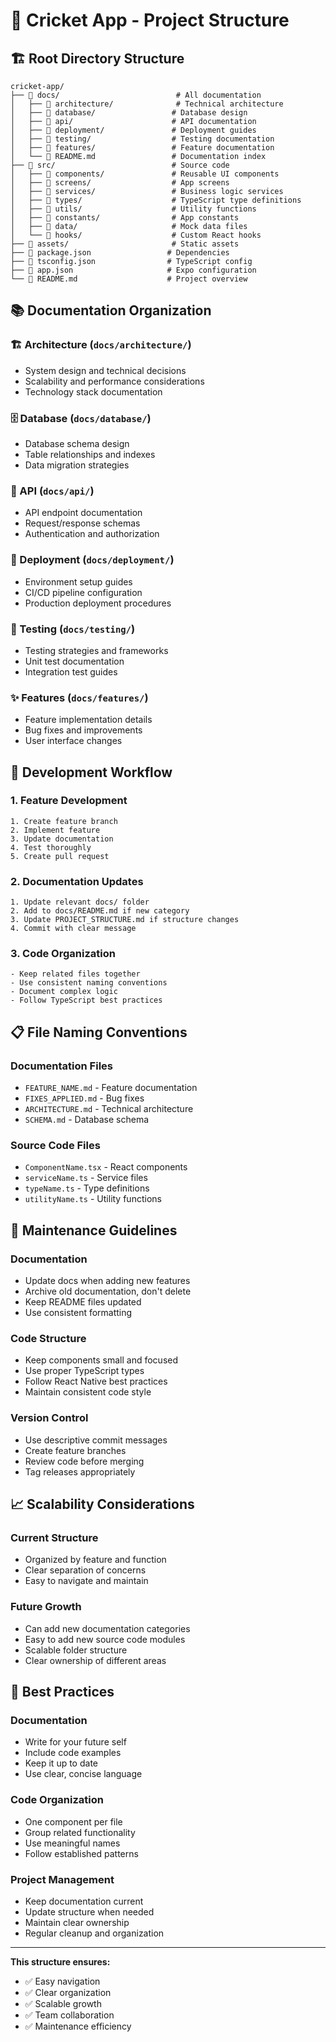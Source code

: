 # 📁 Cricket App - Project Structure

## 🏗️ **Root Directory Structure**

```
cricket-app/
├── 📁 docs/                          # All documentation
│   ├── 📁 architecture/              # Technical architecture
│   ├── 📁 database/                 # Database design
│   ├── 📁 api/                      # API documentation
│   ├── 📁 deployment/               # Deployment guides
│   ├── 📁 testing/                  # Testing documentation
│   ├── 📁 features/                 # Feature documentation
│   └── 📄 README.md                 # Documentation index
├── 📁 src/                          # Source code
│   ├── 📁 components/               # Reusable UI components
│   ├── 📁 screens/                  # App screens
│   ├── 📁 services/                 # Business logic services
│   ├── 📁 types/                    # TypeScript type definitions
│   ├── 📁 utils/                    # Utility functions
│   ├── 📁 constants/                # App constants
│   ├── 📁 data/                     # Mock data files
│   └── 📁 hooks/                    # Custom React hooks
├── 📁 assets/                       # Static assets
├── 📄 package.json                 # Dependencies
├── 📄 tsconfig.json                # TypeScript config
├── 📄 app.json                     # Expo configuration
└── 📄 README.md                    # Project overview
```

## 📚 **Documentation Organization**

### **🏗️ Architecture (`docs/architecture/`)**
- System design and technical decisions
- Scalability and performance considerations
- Technology stack documentation

### **🗄️ Database (`docs/database/`)**
- Database schema design
- Table relationships and indexes
- Data migration strategies

### **🔧 API (`docs/api/`)**
- API endpoint documentation
- Request/response schemas
- Authentication and authorization

### **🚀 Deployment (`docs/deployment/`)**
- Environment setup guides
- CI/CD pipeline configuration
- Production deployment procedures

### **🧪 Testing (`docs/testing/`)**
- Testing strategies and frameworks
- Unit test documentation
- Integration test guides

### **✨ Features (`docs/features/`)**
- Feature implementation details
- Bug fixes and improvements
- User interface changes

## 🎯 **Development Workflow**

### **1. Feature Development**
```
1. Create feature branch
2. Implement feature
3. Update documentation
4. Test thoroughly
5. Create pull request
```

### **2. Documentation Updates**
```
1. Update relevant docs/ folder
2. Add to docs/README.md if new category
3. Update PROJECT_STRUCTURE.md if structure changes
4. Commit with clear message
```

### **3. Code Organization**
```
- Keep related files together
- Use consistent naming conventions
- Document complex logic
- Follow TypeScript best practices
```

## 📋 **File Naming Conventions**

### **Documentation Files**
- `FEATURE_NAME.md` - Feature documentation
- `FIXES_APPLIED.md` - Bug fixes
- `ARCHITECTURE.md` - Technical architecture
- `SCHEMA.md` - Database schema

### **Source Code Files**
- `ComponentName.tsx` - React components
- `serviceName.ts` - Service files
- `typeName.ts` - Type definitions
- `utilityName.ts` - Utility functions

## 🔄 **Maintenance Guidelines**

### **Documentation**
- Update docs when adding new features
- Archive old documentation, don't delete
- Keep README files updated
- Use consistent formatting

### **Code Structure**
- Keep components small and focused
- Use proper TypeScript types
- Follow React Native best practices
- Maintain consistent code style

### **Version Control**
- Use descriptive commit messages
- Create feature branches
- Review code before merging
- Tag releases appropriately

## 📈 **Scalability Considerations**

### **Current Structure**
- Organized by feature and function
- Clear separation of concerns
- Easy to navigate and maintain

### **Future Growth**
- Can add new documentation categories
- Easy to add new source code modules
- Scalable folder structure
- Clear ownership of different areas

## 🎯 **Best Practices**

### **Documentation**
- Write for your future self
- Include code examples
- Keep it up to date
- Use clear, concise language

### **Code Organization**
- One component per file
- Group related functionality
- Use meaningful names
- Follow established patterns

### **Project Management**
- Keep documentation current
- Update structure when needed
- Maintain clear ownership
- Regular cleanup and organization

---

**This structure ensures:**
- ✅ Easy navigation
- ✅ Clear organization
- ✅ Scalable growth
- ✅ Team collaboration
- ✅ Maintenance efficiency
